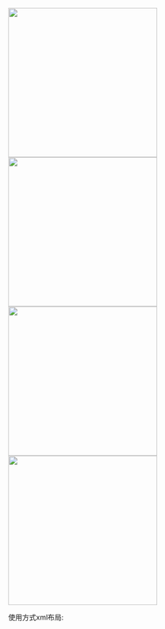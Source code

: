 <title>圆盘显示控件  动画展示数据</title>


<br/>
<img src="https://github.com/siwangqishiq/DiscView/blob/master/screens/1.png" width=300 />
<br/>
<img src="https://github.com/siwangqishiq/DiscView/blob/master/screens/2.png" width=300 />
<br/>
<img src="https://github.com/siwangqishiq/DiscView/blob/master/screens/3.png" width=300 />
<br/>
<img src="https://github.com/siwangqishiq/DiscView/blob/master/screens/4.png" width=300 />
<br/>

使用方式xml布局:


